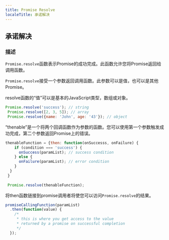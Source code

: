 ```yaml
---
title: Promise Resolve
localeTitle: 承诺解决
---
```

## 承诺解决

### 描述

`Promise.resolve`函数表示Promise的成功完成。此函数允许您将Promise返回给调用函数。

`Promise.resolve`接受一个参数返回调用函数。此参数可以是值，也可以是其他Promise。

resolve函数的“值”可以是基本的JavaScript类型，数组或对象。

```javascript
Promise.resolve('success'); // string 
 Promise.resolve([2, 3, 5]); // array 
 Promise.resolve({name: 'John', age: '43'}); // object 
```

“thenable”是一个将两个回调函数作为参数的函数。您可以使用第一个参数触发成功完成，第二个参数返回Promise上的错误。

```javascript
thenableFunction = {then: function(onSuccesss, onFailure) { 
    if (condition === 'success') { 
      onSuccess(paramList); // success condition 
    } else { 
      onFailure(paramList); // error condition 
    } 
  } 
 } 
 
 Promise.resolve(thenableFunction); 
```

将then函数链接到promise调用者将使您可以访问`Promise.resolve`的结果。

```javascript
promiseCallingFunction(paramList) 
  .then(function(value) { 
    /* 
     * this is where you get access to the value 
     * returned by a promise on successful completion 
     */ 
  }); 

```